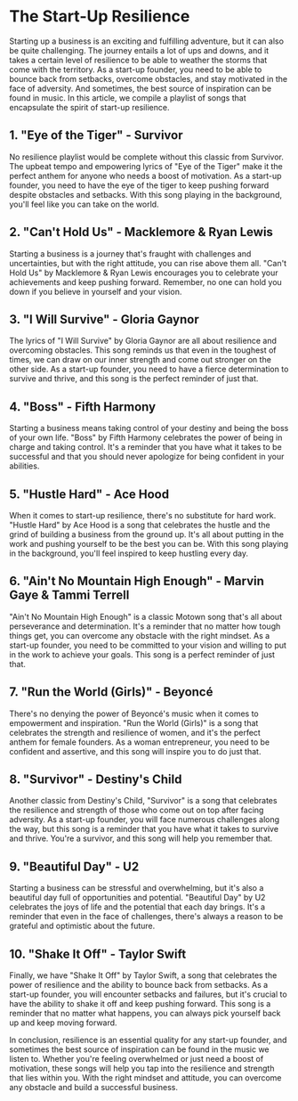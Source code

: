 # The Start-Up Resilience

Starting up a business is an exciting and fulfilling adventure, but it can also be quite challenging. The journey entails a lot of ups and downs, and it takes a certain level of resilience to be able to weather the storms that come with the territory. As a start-up founder, you need to be able to bounce back from setbacks, overcome obstacles, and stay motivated in the face of adversity. And sometimes, the best source of inspiration can be found in music. In this article, we compile a playlist of songs that encapsulate the spirit of start-up resilience.

## 1. "Eye of the Tiger" - Survivor

No resilience playlist would be complete without this classic from Survivor. The upbeat tempo and empowering lyrics of "Eye of the Tiger" make it the perfect anthem for anyone who needs a boost of motivation. As a start-up founder, you need to have the eye of the tiger to keep pushing forward despite obstacles and setbacks. With this song playing in the background, you'll feel like you can take on the world.

## 2. "Can't Hold Us" - Macklemore & Ryan Lewis

Starting a business is a journey that's fraught with challenges and uncertainties, but with the right attitude, you can rise above them all. "Can't Hold Us" by Macklemore & Ryan Lewis encourages you to celebrate your achievements and keep pushing forward. Remember, no one can hold you down if you believe in yourself and your vision.

## 3. "I Will Survive" - Gloria Gaynor

The lyrics of "I Will Survive" by Gloria Gaynor are all about resilience and overcoming obstacles. This song reminds us that even in the toughest of times, we can draw on our inner strength and come out stronger on the other side. As a start-up founder, you need to have a fierce determination to survive and thrive, and this song is the perfect reminder of just that.

## 4. "Boss" - Fifth Harmony

Starting a business means taking control of your destiny and being the boss of your own life. "Boss" by Fifth Harmony celebrates the power of being in charge and taking control. It's a reminder that you have what it takes to be successful and that you should never apologize for being confident in your abilities.

## 5. "Hustle Hard" - Ace Hood

When it comes to start-up resilience, there's no substitute for hard work. "Hustle Hard" by Ace Hood is a song that celebrates the hustle and the grind of building a business from the ground up. It's all about putting in the work and pushing yourself to be the best you can be. With this song playing in the background, you'll feel inspired to keep hustling every day.

## 6. "Ain't No Mountain High Enough" - Marvin Gaye & Tammi Terrell

"Ain't No Mountain High Enough" is a classic Motown song that's all about perseverance and determination. It's a reminder that no matter how tough things get, you can overcome any obstacle with the right mindset. As a start-up founder, you need to be committed to your vision and willing to put in the work to achieve your goals. This song is a perfect reminder of just that.

## 7. "Run the World (Girls)" - Beyoncé

There's no denying the power of Beyoncé's music when it comes to empowerment and inspiration. "Run the World (Girls)" is a song that celebrates the strength and resilience of women, and it's the perfect anthem for female founders. As a woman entrepreneur, you need to be confident and assertive, and this song will inspire you to do just that.

## 8. "Survivor" - Destiny's Child

Another classic from Destiny's Child, "Survivor" is a song that celebrates the resilience and strength of those who come out on top after facing adversity. As a start-up founder, you will face numerous challenges along the way, but this song is a reminder that you have what it takes to survive and thrive. You're a survivor, and this song will help you remember that.

## 9. "Beautiful Day" - U2

Starting a business can be stressful and overwhelming, but it's also a beautiful day full of opportunities and potential. "Beautiful Day" by U2 celebrates the joys of life and the potential that each day brings. It's a reminder that even in the face of challenges, there's always a reason to be grateful and optimistic about the future.

## 10. "Shake It Off" - Taylor Swift

Finally, we have "Shake It Off" by Taylor Swift, a song that celebrates the power of resilience and the ability to bounce back from setbacks. As a start-up founder, you will encounter setbacks and failures, but it's crucial to have the ability to shake it off and keep pushing forward. This song is a reminder that no matter what happens, you can always pick yourself back up and keep moving forward.

In conclusion, resilience is an essential quality for any start-up founder, and sometimes the best source of inspiration can be found in the music we listen to. Whether you're feeling overwhelmed or just need a boost of motivation, these songs will help you tap into the resilience and strength that lies within you. With the right mindset and attitude, you can overcome any obstacle and build a successful business.